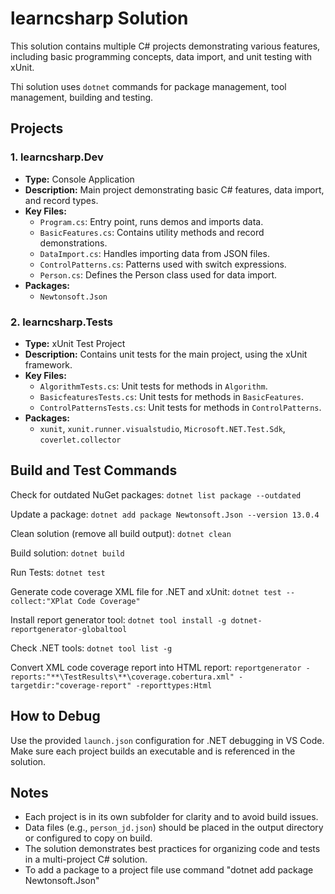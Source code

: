 # learncsharp Solution

This solution contains multiple C# projects demonstrating various features, including basic programming concepts, data import, and unit testing with xUnit.  

Thi solution uses `dotnet` commands for package management, tool management, building and testing.  

## Projects

### 1. learncsharp.Dev

- **Type:** Console Application
- **Description:** Main project demonstrating basic C# features, data import, and record types.
- **Key Files:**
  - `Program.cs`: Entry point, runs demos and imports data.
  - `BasicFeatures.cs`: Contains utility methods and record demonstrations.
  - `DataImport.cs`: Handles importing data from JSON files.
  - `ControlPatterns.cs`: Patterns used with switch expressions.
  - `Person.cs`: Defines the Person class used for data import.
- **Packages:**
  - `Newtonsoft.Json`

### 2. learncsharp.Tests

- **Type:** xUnit Test Project
- **Description:** Contains unit tests for the main project, using the xUnit framework.
- **Key Files:**
  - `AlgorithmTests.cs`: Unit tests for methods in `Algorithm`.
  - `BasicfeaturesTests.cs`: Unit tests for methods in `BasicFeatures`.
  - `ControlPatternsTests.cs`: Unit tests for methods in `ControlPatterns`.
- **Packages:**
  - `xunit`, `xunit.runner.visualstudio`, `Microsoft.NET.Test.Sdk`, `coverlet.collector`

## Build and Test Commands

Check for outdated NuGet packages: `dotnet list package --outdated`

Update a package: `dotnet add package Newtonsoft.Json --version 13.0.4`

Clean solution (remove all build output): `dotnet clean`

Build solution: `dotnet build`

Run Tests: `dotnet test`

Generate code coverage XML file for .NET and xUnit: `dotnet test --collect:"XPlat Code Coverage"`

Install report generator tool: `dotnet tool install -g dotnet-reportgenerator-globaltool`

Check .NET tools: `dotnet tool list -g`

Convert XML code coverage report into HTML report: `reportgenerator -reports:"**\TestResults\**\coverage.cobertura.xml" -targetdir:"coverage-report" -reporttypes:Html`

## How to Debug

Use the provided `launch.json` configuration for .NET debugging in VS Code. Make sure each project builds an executable and is referenced in the solution.

## Notes

- Each project is in its own subfolder for clarity and to avoid build issues.
- Data files (e.g., `person_jd.json`) should be placed in the output directory or configured to copy on build.
- The solution demonstrates best practices for organizing code and tests in a multi-project C# solution.
- To add a package to a project file use command "dotnet add package Newtonsoft.Json"
